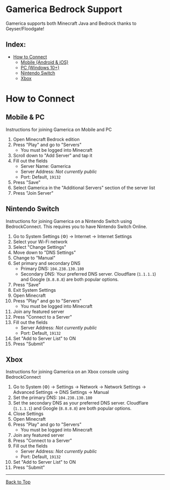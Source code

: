 # Gamerica Bedrock Support
Gamerica supports both Minecraft Java and Bedrock thanks to Geyser/Floodgate!

## Index: 
- [How to Connect](How-to-Connect) 
	- [Mobile (Android & iOS)](#Mobile--PC) 
	- [PC (Windows 10+)](#Mobile--PC) 
	- [Nintendo Switch](Nintendo-Switch) 
	- [Xbox](#Xbox) 

# How to Connect

## Mobile & PC
Instructions for joining Gamerica on Mobile and PC
1. Open Minecraft Bedrock edition
2. Press "Play" and go to "Servers"
	- You must be logged into Minecraft
4. Scroll down to "Add Server" and tap it
5. Fill out the fields
	- Server Name: Gamerica
	- Server Address: *Not currently public*
	- Port: Default, `19132`
6. Press "Save"
7. Select Gamerica in the "Additional Servers" section of the server list
8. Press "Join Server"

## Nintendo Switch
Instructions for joining Gamerica on a Nintendo Switch using BedrockConnect. This requires you to have Nintendo Switch Online.
1. Go to System Settings (⚙️) -> Internet -> Internet Settings
2. Select your Wi-Fi network
3. Select "Change Settings"
4. Move down to "DNS Settings"
5. Change to "Manual"
6. Set primary and secondary DNS
	- Primary DNS: `104.238.130.180`
	- Secondary DNS: Your preferred DNS server. Cloudflare (`1.1.1.1`) and Google (`8.8.8.8`) are both popular options.
7. Press "Save"
8. Exit System Settings
9. Open Minecraft
10. Press "Play" and go to "Servers"
	- You must be logged into Minecraft
11. Join any featured server
12. Press "Connect to a Server"
13. Fill out the fields
	- Server Address: *Not currently public*
	- Port: Default, `19132`
14. Set "Add to Server List" to ON
15. Press "Submit"

## Xbox
Instructions for joining Gamerica on an Xbox console using BedrockConnect
1. Go to System (:gear:) -> Settings -> Network -> Network Settings -> Advanced Settings -> DNS Settings -> Manual
2. Set the primary DNS: `104.238.130.180`
3. Set the secondary DNS as your preferred DNS server. Cloudflare (`1.1.1.1`) and Google (`8.8.8.8`) are both popular options.
4. Close Settings
5. Open Minecraft
6. Press "Play" and go to "Servers"
	- You must be logged into Minecraft
7. Join any featured server
8. Press "Connect to a Server"
9. Fill out the fields
	- Server Address: *Not currently public*
	- Port: Default, `19132`
10. Set "Add to Server List" to ON
11. Press "Submit"

<hr>

[Back to Top](Gamerica-Bedrock-Support)
